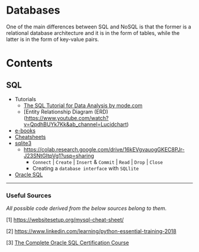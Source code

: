 # Databases

One of the main differences between SQL and NoSQL is that the former is a relational database architecture and it is in the form of tables, while the latter is in the form of key-value pairs.

Contents
=======================

## SQL

* Tutorials
    * [The SQL Tutorial for Data Analysis by mode.com](https://mode.com/sql-tutorial/introduction-to-sql/)
    * [Entity Relationship Diagram (ERD)(https://www.youtube.com/watch?v=QpdhBUYk7Kk&ab_channel=Lucidchart)
* [e-books](https://github.com/dimi-fn/Various-Data-Science-Scripts/tree/main/Databases/e-books)
* [Cheatsheets](https://github.com/dimi-fn/Various-Data-Science-Scripts/tree/main/Databases/Cheatsheets)    
* [sqlite3](https://github.com/dimi-fn/Various-Data-Science-Scripts/tree/main/Databases/sqlite3)
    * https://colab.research.google.com/drive/16kEVgvauogGKEC8PJr-J23SNtGItpVg1?usp=sharing
        * `Connect` | `Create` | `Insert` & `Commit` | `Read` | `Drop` | `Close`
        * Creating a `database interface` with `SQLlite`
* [Oracle SQL](https://github.com/dimi-fn/Various-Data-Science-Scripts/tree/main/Databases/Oracle%20SQL) 


----
### Useful Sources

*All possible code derived from the below sources belong to them.*

[1] https://websitesetup.org/mysql-cheat-sheet/

[2] https://www.linkedin.com/learning/python-essential-training-2018

[3] [The Complete Oracle SQL Certification Course](https://www.udemy.com/course/the-complete-oracle-sql-certification-course/)
